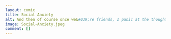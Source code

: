 ```yaml
---
layout: comic
title: Social Anxiety
alt: And then of course once we&#039;re friends, I panic at the thought of disappointing them by not continuing to be their friend, so...
image: Social-Anxiety.jpeg
comment: []
---
```

